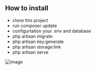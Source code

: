 ## How to install
- clone this project
- run composer update
- configurtation your .env and database
- php artisan migrate
- php artisan key:generate
- php artisan storage:link
- php artisan serve

![image](https://user-images.githubusercontent.com/23226832/223127235-2e7f639f-0679-4707-802f-de8e03f3886f.png)
